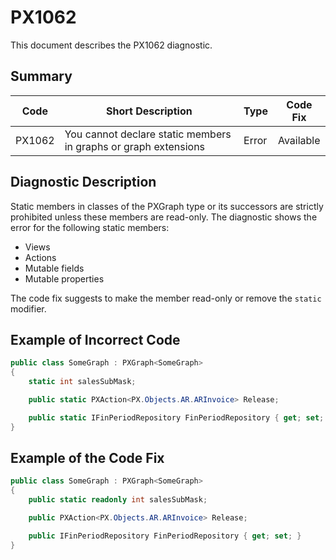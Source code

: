 # PX1062
This document describes the PX1062 diagnostic.

## Summary

| Code   | Short Description                                                                         | Type                           | Code Fix    | 
| ------ | ----------------------------------------------------------------------------------------- | ------------------------------ | ----------- | 
| PX1062 | You cannot declare static members in graphs or graph extensions                           | Error | Available | 

## Diagnostic Description

Static members in classes of the PXGraph type or its successors are strictly prohibited unless these members are read-only. The diagnostic shows the error for the following static members:
 - Views
 - Actions
 - Mutable fields
 - Mutable properties

The code fix suggests to make the member read-only or remove the `static` modifier.

## Example of Incorrect Code

```C#
public class SomeGraph : PXGraph<SomeGraph>
{
    static int salesSubMask;

    public static PXAction<PX.Objects.AR.ARInvoice> Release;

    public static IFinPeriodRepository FinPeriodRepository { get; set; }
}
```

## Example of the Code Fix

```C#
public class SomeGraph : PXGraph<SomeGraph>
{
    public static readonly int salesSubMask;

    public PXAction<PX.Objects.AR.ARInvoice> Release;

    public IFinPeriodRepository FinPeriodRepository { get; set; }
}
```